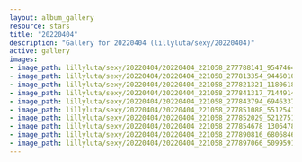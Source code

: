```yaml
---
layout: album_gallery
resource: stars
title: "20220404"
description: "Gallery for 20220404 (lillyluta/sexy/20220404)"
active: gallery
images:
- image_path: lillyluta/sexy/20220404/20220404_221058_277788141_954746451765927_3698756204130539697_n.jpg
- image_path: lillyluta/sexy/20220404/20220404_221058_277813354_944601032869930_8696292823330731351_n.jpg
- image_path: lillyluta/sexy/20220404/20220404_221058_277821321_1180618599422300_5148498855847408702_n.jpg
- image_path: lillyluta/sexy/20220404/20220404_221058_277841317_714491436237889_6974963228196954598_n.jpg
- image_path: lillyluta/sexy/20220404/20220404_221058_277843794_694633761559196_3454569609208980710_n.jpg
- image_path: lillyluta/sexy/20220404/20220404_221058_277851088_551254186255360_289764668417009588_n.jpg
- image_path: lillyluta/sexy/20220404/20220404_221058_277852029_5212751335411986_8024777873860509059_n.jpg
- image_path: lillyluta/sexy/20220404/20220404_221058_277854678_1306478426528100_3070685130369791937_n.jpg
- image_path: lillyluta/sexy/20220404/20220404_221058_277890816_680684676583046_3924704759299824454_n.jpg
- image_path: lillyluta/sexy/20220404/20220404_221058_277897066_509959114067543_7378949500899435153_n.jpg
---
```


